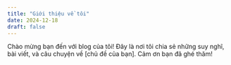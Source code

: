 ```yaml
---
title: "Giới thiệu về tôi"
date: 2024-12-18
draft: false
---
```


Chào mừng bạn đến với blog của tôi! Đây là nơi tôi chia sẻ những suy nghĩ, bài viết, và câu chuyện về [chủ đề của bạn]. Cảm ơn bạn đã ghé thăm!
